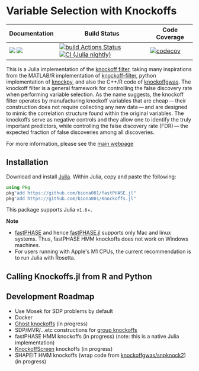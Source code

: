 # Variable Selection with Knockoffs

| **Documentation** | **Build Status** | **Code Coverage**  |
|-------------------|------------------|--------------------|
| [![](https://img.shields.io/badge/docs-latest-blue.svg)](https://biona001.github.io/Knockoffs.jl/dev/) [![](https://img.shields.io/badge/docs-stable-blue.svg)](https://biona001.github.io/Knockoffs.jl/stable/) | [![build Actions Status](https://github.com/biona001/Knockoffs.jl/workflows/CI/badge.svg)](https://github.com/biona001/Knockoffs.jl/actions) [![CI (Julia nightly)](https://github.com/biona001/Knockoffs.jl/workflows/JuliaNightly/badge.svg)](https://github.com/biona001/Knockoffs.jl/actions/workflows/JuliaNightly.yml) | [![codecov](https://codecov.io/gh/biona001/Knockoffs.jl/branch/master/graph/badge.svg?token=YyPqiFpIM1)](https://codecov.io/gh/biona001/Knockoffs.jl) |

This is a Julia implementation of the [knockoff filter](https://web.stanford.edu/group/candes/knockoffs/), taking many inspirations from the MATLAB/R implementation of [knockoff-filter](https://github.com/msesia/knockoff-filter), python implementation of [knockpy](https://github.com/amspector100/knockpy), and also the C++/R code of [knockoffgwas](https://github.com/msesia/knockoffgwas). The knockoff filter is a general framework for controlling the false discovery rate when performing variable selection. As the name suggests, the knockoff filter operates by manufacturing knockoff variables that are cheap — their construction does not require collecting any new data — and are designed to mimic the correlation structure found within the original variables. The knockoffs serve as negative controls and they allow one to identify the truly important predictors, while controlling the false discovery rate (FDR) — the expected fraction of false discoveries among all discoveries.

For more information, please see the [main webpage](https://web.stanford.edu/group/candes/knockoffs/)

## Installation

Download and install [Julia](https://julialang.org/downloads/). Within Julia, copy and paste the following: 
```julia
using Pkg
pkg"add https://github.com/biona001/fastPHASE.jl"
pkg"add https://github.com/biona001/Knockoffs.jl"
```
This package supports Julia `v1.6`+. 

**Note**
+ [fastPHASE](https://stephenslab.uchicago.edu/software.html#fastphase) and hence [fastPHASE.jl](https://github.com/biona001/fastPHASE.jl) supports only Mac and linux systems. Thus, fastPHASE HMM knockoffs does not work on Windows machines. 
+  For users running with Apple's M1 CPUs, the current recommendation is to run Julia with Rosetta. 

## Calling Knockoffs.jl from R and Python


## Development Roadmap

+ Use Mosek for SDP problems by default
+ Docker
+ [Ghost knockoffs](https://www.biorxiv.org/content/10.1101/2021.12.06.471440v1.full) (in progress)
+ SDP/MVR/...etc constructions for [group knockoffs](https://proceedings.mlr.press/v48/daia16.html)
+ fastPHASE HMM knockoffs (in progress) (note: this is a native Julia implementation)
+ [KnockoffScreen](https://www.nature.com/articles/s41467-021-22889-4) knockoffs (in progress)
+ SHAPEIT HMM knockoffs (wrap code from [knockoffgwas/snpknock2](https://github.com/msesia/knockoffgwas)) (in progress)
